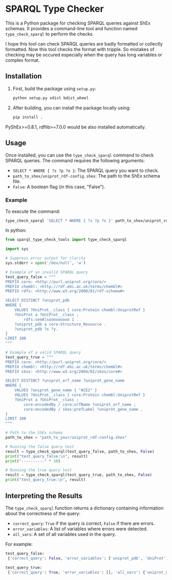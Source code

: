 # SPARQL Type Checker

This is a Python package for checking SPARQL queries against ShEx schemas. It provides a command-line tool and function named `type_check_sparql` to perform the checks.

I hope this tool can check SPARQL queries are badly formatted or collectly formatted.
Now this tool checks the format with tripple. So mistakes of checking may be occured especially when the query has long variables or complex format.



## Installation

1. First, build the package using `setup.py`:

    ```bash
    python setup.py sdist bdist_wheel
    ```

2. After building, you can install the package locally using:

    ```bash
    pip install .
    ```
PyShEx>=0.8.1, rdflib>=7.0.0 would be also installed automatically.

## Usage

Once installed, you can use the `type_check_sparql` command to check SPARQL queries. The command requires the following arguments:

- `SELECT * WHERE { ?s ?p ?o }`: The SPARQL query you want to check.
- `path_to_shex/uniprot_rdf-config.shex`: The path to the ShEx schema file.
- `False`: A boolean flag (in this case, "False").

### Example

To execute the command:

```bash
type_check_sparql 'SELECT * WHERE { ?s ?p ?o }' path_to_shex/uniprot_rdf-config.shex False
```

In python:

```Python
from sparql_type_check_tools import type_check_sparql

import sys

# Suppress error output for clarity
sys.stderr = open('/dev/null', 'w')

# Example of an invalid SPARQL query
test_query_false = """
PREFIX core: <http://purl.uniprot.org/core/>
PREFIX chembl: <http://rdf.ebi.ac.uk/terms/chembl#>
PREFIX rdfs: <http://www.w3.org/2000/01/rdf-schema#>

SELECT DISTINCT ?uniprot_pdb 
WHERE {
    VALUES ?UniProt__class { core:Protein chembl:UniprotRef }
    ?UniProt a ?UniProt__class ;
        rdfs:seeAlsooooooooo 1 .
    ?uniprot_pdb a core:Structure_Resource .
    ?uniprot_pdb ?x ?y.
}
LIMIT 100
"""

# Example of a valid SPARQL query
test_query_true = """
PREFIX core: <http://purl.uniprot.org/core/>
PREFIX chembl: <http://rdf.ebi.ac.uk/terms/chembl#>
PREFIX skos: <http://www.w3.org/2004/02/skos/core#>

SELECT DISTINCT ?uniprot_orf_name ?uniprot_gene_name
WHERE {
    VALUES ?uniprot_gene_name { "ACE2" }
    VALUES ?UniProt__class { core:Protein chembl:UniprotRef }
    ?UniProt a ?UniProt__class ;
        core:encodedBy / core:orfName ?uniprot_orf_name ;
        core:encodedBy / skos:prefLabel ?uniprot_gene_name .
}
LIMIT 100
"""

# Path to the ShEx schema
path_to_shex = "path_to_your/uniprot_rdf-config.shex"

# Running the false query test
result = type_check_sparql(test_query_false, path_to_shex, False)
print("test_query_false:\n", result)
print("----------" * 10)

# Running the true query test
result = type_check_sparql(test_query_true, path_to_shex, False)
print("test_query_true:\n", result)
```

## Interpreting the Results

The `type_check_sparql` function returns a dictionary containing information about the correctness of the query:

* `correct_query`: `True` if the query is correct, `False` if there are errors.
* `error_variables`: A list of variables where errors were detected.
* `all_vars`: A set of all variables used in the query.

For example:

```python
test_query_false:
 {'correct_query': False, 'error_variables': ['uniprot_pdb', 'UniProt'], 'all_vars': {'y', 'uniprot_pdb', 'UniProt', 'x', 'UniProt__class'}}

test_query_true:
 {'correct_query': True, 'error_variables': [], 'all_vars': {'uniprot_gene_name', 'UniProt', 'uniprot_orf_name', 'UniProt__class'}}